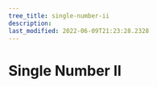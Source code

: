 ```yaml
---
tree_title: single-number-ii
description: 
last_modified: 2022-06-09T21:23:28.2328
---
```


# Single Number II
